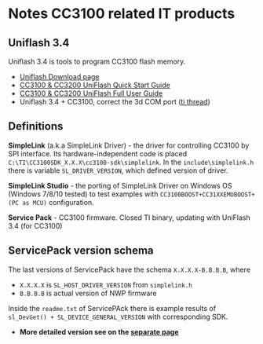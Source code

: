 # Notes CC3100 related IT products

## Uniflash 3.4

Uniflash 3.4 is tools to program CC3100 flash memory.

- [Uniflash Download page](http://www.ti.com/tool/UniFlash)
- [CC3100 & CC3200 UniFlash Quick Start Guide](http://processors.wiki.ti.com/index.php/CC3100_%26_CC3200_UniFlash_Quick_Start_Guide)
- [CC3100 & CC3200 UniFlash Full User Guide](http://processors.wiki.ti.com/index.php/CC3100_%26_CC3200_UniFlash)
- Uniflash 3.4 + CC3100, correct the 3d COM port ([ti thread](https://e2e.ti.com/support/wireless-connectivity/wifi/f/968/p/758725/2803061#2803061))

## Definitions

**SimpleLink** (a.k.a SimpleLink Driver) - the driver for controlling CC3100 by SPI interface. Its hardware-independent code is placed `C:\TI\CC3100SDK_X.X.X\cc3100-sdk\simplelink`. In the `include\simplelink.h` there is variable `SL_DRIVER_VERSION`, which defined version of driver.

**SimpleLink Studio** - the porting of SimpleLink Driver on Windows OS (Windows 7/8/10 tested) to test examples with `CC3100BOOST+CC31XXEMUBOOST+(PC as MCU)` configuration.

**Service Pack** - CC3100 firmware. Closed TI binary, updating with UniFlash 3.4 (for CC3100)

## ServicePack version schema

The last versions of ServicePack have the schema `X.X.X.X-B.B.B.B`, where
- `X.X.X.X` is `SL_HOST_DRIVER_VERSION` from `simplelink.h`
- `B.B.B.B` is actual version of NWP firmware

Inside the `readme.txt` of ServicePAck there is example results of `sl_DevGet() + SL_DEVICE_GENERAL_VERSION` with corresponding SDK.

- **More detailed version see on the [separate page](./versions.md)**